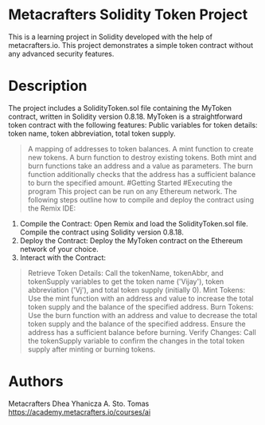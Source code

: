 # Metacrafters Solidity Token Project

This is a learning project in Solidity developed with the help of metacrafters.io. This project demonstrates a simple token contract without any advanced security features.

# Description
The project includes a SolidityToken.sol file containing the MyToken contract, written in Solidity version 0.8.18. MyToken is a straightforward token contract with the following features:
Public variables for token details: token name, token abbreviation, total token supply.
> A mapping of addresses to token balances.
> A mint function to create new tokens.
> A burn function to destroy existing tokens.
> Both mint and burn functions take an address and a value as parameters. The burn function additionally checks that the address has a sufficient balance to burn the specified amount.
#Getting Started
#Executing the program
This project can be run on any Ethereum network. The following steps outline how to compile and deploy the contract using the Remix IDE:
1. Compile the Contract: Open Remix and load the SolidityToken.sol file. Compile the contract using Solidity version 0.8.18.
2. Deploy the Contract: Deploy the MyToken contract on the Ethereum network of your choice.
3. Interact with the Contract:
  > Retrieve Token Details: Call the tokenName, tokenAbbr, and tokenSupply variables to get the token name ('Vijay'), token abbreviation ('Vj'), and total token supply (initially 0).
  > Mint Tokens: Use the mint function with an address and value to increase the total token supply and the balance of the specified address.
  > Burn Tokens: Use the burn function with an address and value to decrease the total token supply and the balance of the specified address. Ensure the address has a sufficient balance before burning.
  > Verify Changes: Call the tokenSupply variable to confirm the changes in the total token supply after minting or burning tokens.
# Authors 
Metacrafters Dhea Yhanicza A. Sto. Tomas https://academy.metacrafters.io/courses/ai
